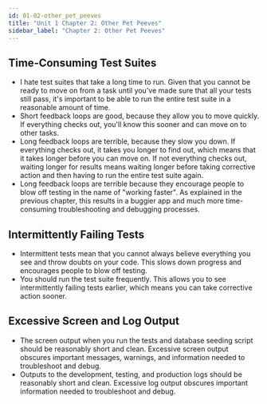 ```yaml
---
id: 01-02-other_pet_peeves
title: "Unit 1 Chapter 2: Other Pet Peeves"
sidebar_label: "Chapter 2: Other Pet Peeves"
---
```


## Time-Consuming Test Suites
* I hate test suites that take a long time to run.  Given that you cannot be ready to move on from a task until you've made sure that all your tests still pass, it's important to be able to run the entire test suite in a reasonable amount of time.
* Short feedback loops are good, because they allow you to move quickly.  If everything checks out, you'll know this sooner and can move on to other tasks.
* Long feedback loops are terrible, because they slow you down.  If everything checks out, it takes you longer to find out, which means that it takes longer before you can move on.  If not everything checks out, waiting longer for results means waiting longer before taking corrective action and then having to run the entire test suite again.
* Long feedback loops are terrible because they encourage people to blow off testing in the name of "working faster".  As explained in the previous chapter, this results in a buggier app and much more time-consuming troubleshooting and debugging processes.

## Intermittently Failing Tests
* Intermittent tests mean that you cannot always believe everything you see and throw doubts on your code.  This slows down progress and encourages people to blow off testing.
* You should run the test suite frequently.  This allows you to see  intermittently failing tests earlier, which means you can take corrective action sooner.

## Excessive Screen and Log Output
* The screen output when you run the tests and database seeding script should be reasonably short and clean.  Excessive screen output obscures important messages, warnings, and information needed to troubleshoot and debug.
* Outputs to the development, testing, and production logs should be reasonably short and clean.  Excessive log output obscures important information needed to troubleshoot and debug.
